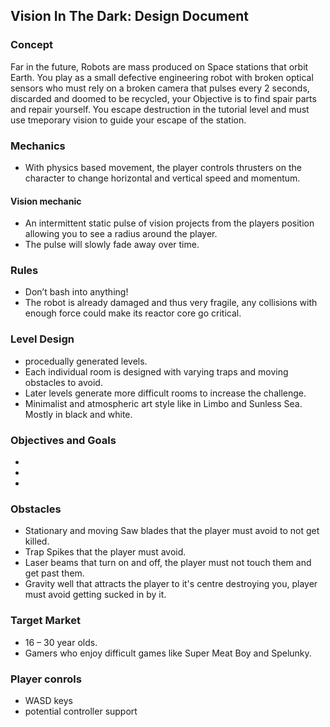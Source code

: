 ## Vision In The Dark: Design Document

### Concept
Far in the future, Robots are mass produced on Space stations that orbit Earth.
You play as a small defective engineering robot with broken optical sensors who must rely on a broken camera that pulses every 2 seconds, discarded and doomed to be recycled, your Objective is to find spair parts and repair yourself.
You escape destruction in the tutorial level and must use tmeporary vision to guide your escape of the station.

### Mechanics
* With physics based movement, the player controls thrusters on the character to change horizontal and vertical speed and momentum. 
#### Vision mechanic
* An intermittent static pulse of vision projects from the players position allowing you to see a radius around the player.
* The pulse will slowly fade away over time.

### Rules
* Don’t bash into anything!
* The robot is already damaged and thus very fragile, any collisions with enough force could make its reactor core go critical.

### Level Design
* procedually generated levels.
* Each individual room is designed with varying traps and moving obstacles to avoid. 
* Later levels generate more difficult rooms to increase the challenge.
* Minimalist and atmospheric art style like in Limbo and Sunless Sea. Mostly in black and white.

### Objectives and Goals
* 
* 
*

### Obstacles
* Stationary and moving Saw blades that the player must avoid to not get killed.
* Trap Spikes that the player must avoid.
* Laser beams that turn on and off, the player must not touch them and get past them.
* Gravity well that attracts the player to it's centre destroying you, player must avoid getting sucked in by it.


### Target Market
* 16 – 30 year olds.
* Gamers who enjoy difficult games like Super Meat Boy and Spelunky.


### Player conrols
* WASD keys
* potential controller support
